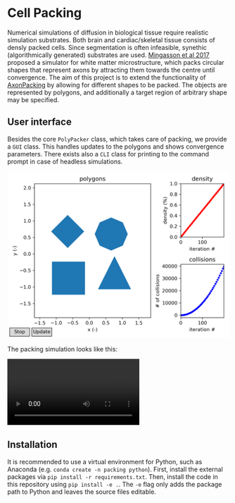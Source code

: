 # Cell Packing

Numerical simulations of diffusion in biological tissue require realistic simulation substrates.
Both brain and cardiac/skeletal tissue consists of densly packed cells.
Since segmentation is often infeasible, synethic (algorithmically generated) substrates are used.
[Mingasson et al 2017](https://doi.org/10.3389/fninf.2017.00005) proposed a simulator for white matter microstructure, which packs circular shapes that represent axons by attracting them towards the centre until convergence.
The aim of this project is to extend the functionality of [AxonPacking](https://github.com/neuropoly/axonpacking) by allowing for different shapes to be packed.
The objects are represented by polygons, and additionally a target region of arbitrary shape may be specified.

## User interface

Besides the core `PolyPacker` class, which takes care of packing, we provide a `GUI` class.
This handles updates to the polygons and shows convergence parameters.
There exists also a `CLI` class for printing to the command prompt in case of headless simulations.

![GUI](docs/demo.png "GUI")

The packing simulation looks like this:

![Packing](docs/animation.mp4 "Packing")

## Installation

It is recommended to use a virtual environment for Python, such as Anaconda (e.g. `conda create -n packing python`).
First, install the external packages via `pip install -r requirements.txt`.
Then, install the code in this repository using `pip install -e .`.
The `-e` flag only adds the package path to Python and leaves the source files editable.
